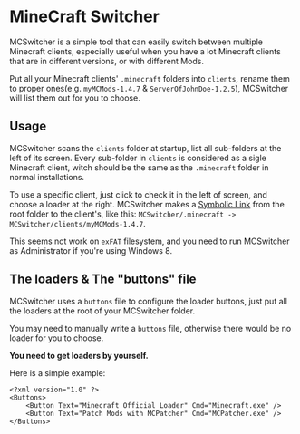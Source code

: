 ﻿MineCraft Switcher
========
MCSwitcher is a simple tool that can easily switch between multiple Minecraft clients, especially useful when you have a lot Minecraft clients that are in different versions, or with different Mods.

Put all your Minecraft clients' `.minecraft` folders into `clients`, rename them to proper ones(e.g. `myMCMods-1.4.7` & `ServerOfJohnDoe-1.2.5`), MCSwitcher will list them out for you to choose.

Usage
--------
MCSwitcher scans the `clients` folder at startup, list all sub-folders at the left of its screen. Every sub-folder in `clients` is considered as a sigle Minecraft client, witch should be the same as the `.minecraft` folder in normal installations.

To use a specific client, just click to check it in the left of screen, and choose a loader at the right. MCSwitcher makes a [Symbolic Link](http://en.wikipedia.org/wiki/Symbolic_link) from the root folder to the client's, like this: `MCSwitcher/.minecraft -> MCSwitcher/clients/myMCMods-1.4.7`.

This seems not work on `exFAT` filesystem, and you need to run MCSwitcher as Administrator if you're using Windows 8.

The loaders & The "buttons" file
--------
MCSwitcher uses a `buttons` file to configure the loader buttons, just put all the loaders at the root of your MCSwitcher folder.

You may need to manually write a `buttons` file, otherwise there would be no loader for you to choose.

**You need to get loaders by yourself.**

Here is a simple example:

    <?xml version="1.0" ?>
    <Buttons>
        <Button Text="Minecraft Official Loader" Cmd="Minecraft.exe" />
        <Button Text="Patch Mods with MCPatcher" Cmd="MCPatcher.exe" />
    </Buttons>
